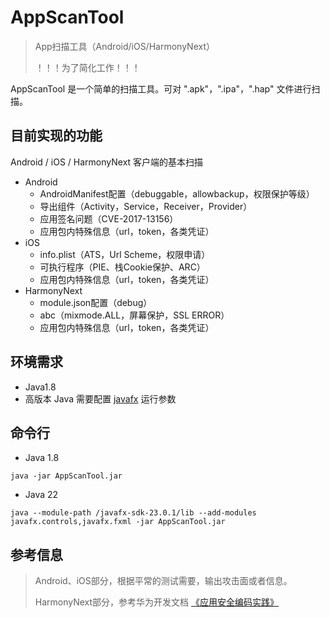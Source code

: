 # AppScanTool

> App扫描工具（Android/iOS/HarmonyNext）
>
> ！！！为了简化工作！！！

AppScanTool 是一个简单的扫描工具。可对 ".apk"，".ipa"，".hap" 文件进行扫描。

## 目前实现的功能

Android / iOS / HarmonyNext 客户端的基本扫描

- Android
    - AndroidManifest配置（debuggable，allowbackup，权限保护等级）
    - 导出组件（Activity，Service，Receiver，Provider）
    - 应用签名问题（CVE-2017-13156）
    - 应用包内特殊信息（url，token，各类凭证）
- iOS
    - info.plist（ATS，Url Scheme，权限申请）
    - 可执行程序（PIE、栈Cookie保护、ARC）
    - 应用包内特殊信息（url，token，各类凭证）
- HarmonyNext
    - module.json配置（debug）
    - abc（mixmode.ALL，屏幕保护，SSL ERROR）
    - 应用包内特殊信息（url，token，各类凭证）

## 环境需求

- Java1.8
- 高版本 Java 需要配置 [javafx](https://gluonhq.com/products/javafx/) 运行参数

## 命令行

- Java 1.8

```shell
java -jar AppScanTool.jar
```

- Java 22

```shell
java --module-path /javafx-sdk-23.0.1/lib --add-modules javafx.controls,javafx.fxml -jar AppScanTool.jar
```

## 参考信息
> Android、iOS部分，根据平常的测试需要，输出攻击面或者信息。
>
>HarmonyNext部分，参考华为开发文档 [《应用安全编码实践》](https://developer.huawei.com/consumer/cn/doc/best-practices-V5/bpta-harmony-application-security-V5) 




